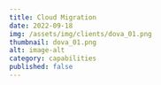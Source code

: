 ```yaml
---
title: Cloud Migration
date: 2022-09-18
img: /assets/img/clients/dova_01.png
thumbnail: dova_01.png
alt: image-alt
category: capabilities
published: false
---
```

